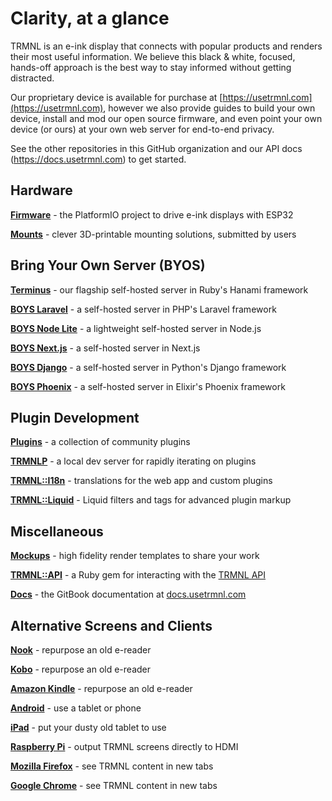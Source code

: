 # Clarity, at a glance

TRMNL is an e-ink display that connects with popular products and renders their most useful information. We believe this black & white, focused, hands-off approach is the best way to stay informed without getting distracted.

Our proprietary device is available for purchase at [https://usetrmnl.com](https://usetrmnl.com), however we also provide guides to build your own device, install and mod our open source firmware, and even point your own device (or ours) at your own web server for end-to-end privacy.

See the other repositories in this GitHub organization and our API docs (https://docs.usetrmnl.com) to get started.

## Hardware

**[Firmware](https://github.com/usetrmnl/trmnl-firmware)** - the PlatformIO project to drive e-ink displays with ESP32

**[Mounts](https://github.com/usetrmnl/mounts)** - clever 3D-printable mounting solutions, submitted by users

## Bring Your Own Server (BYOS)

**[Terminus](https://github.com/usetrmnl/byos_hanami)** - our flagship self-hosted server in Ruby's Hanami framework

**[BOYS Laravel](https://github.com/usetrmnl/byos_laravel)** - a self-hosted server in PHP's Laravel framework

**[BOYS Node Lite](https://github.com/usetrmnl/byos_node_lite)** - a lightweight self-hosted server in Node.js

**[BOYS Next.js](https://github.com/usetrmnl/byos_next)** - a self-hosted server in Next.js

**[BOYS Django](https://github.com/usetrmnl/byos_django)** - a self-hosted server in Python's Django framework

**[BOYS Phoenix](https://github.com/usetrmnl/byos_phoenix)** - a self-hosted server in Elixir's Phoenix framework

## Plugin Development

**[Plugins](https://github.com/usetrmnl/plugins)** - a collection of community plugins

**[TRMNLP](https://github.com/usetrmnl/trmnlp)** - a local dev server for rapidly iterating on plugins

**[TRMNL::I18n](https://github.com/usetrmnl/trmnl-i18n)** - translations for the web app and custom plugins

**[TRMNL::Liquid](https://github.com/usetrmnl/trmnl-liquid)** - Liquid filters and tags for advanced plugin markup

## Miscellaneous

**[Mockups](https://github.com/usetrmnl/mockups)** - high fidelity render templates to share your work

**[TRMNL::API](https://github.com/usetrmnl/trmnl-api)** - a Ruby gem for interacting with the [TRMNL API](https://usetrmnl.com/api-docs/index.html)

**[Docs](https://github.com/usetrmnl/api-docs)** - the GitBook documentation at [docs.usetrmnl.com](https://docs.usetrmnl.com/)

## Alternative Screens and Clients

**[Nook](https://github.com/usetrmnl/trmnl-nook)** - repurpose an old e-reader

**[Kobo](https://github.com/usetrmnl/trmnl-kobo)** - repurpose an old e-reader

**[Amazon Kindle](https://github.com/usetrmnl/trmnl-kindle)** - repurpose an old e-reader

**[Android](https://github.com/usetrmnl/trmnl-android)** - use a tablet or phone

**[iPad](https://github.com/usetrmnl/trmnl-ipad)** - put your dusty old tablet to use

**[Raspberry Pi](https://github.com/usetrmnl/trmnl-display)** - output TRMNL screens directly to HDMI

**[Mozilla Firefox](https://github.com/usetrmnl/trmnl-firefox)** - see TRMNL content in new tabs

**[Google Chrome](https://github.com/usetrmnl/trmnl-chrome)** - see TRMNL content in new tabs
